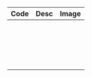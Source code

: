 |Code|Desc|Image|
|-|-|-|
||||
||||
||||
||||
||||
||||
||||
||||
||||
||||
||||
||||
||||
||||
||||
||||
||||
||||
||||
